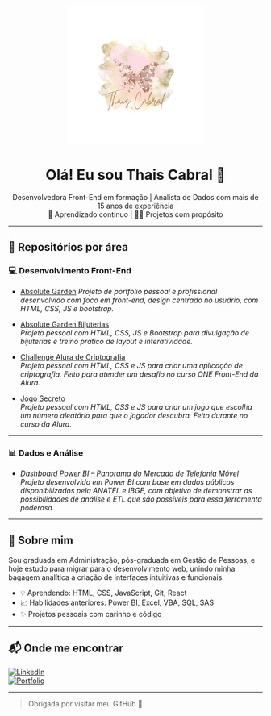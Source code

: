 <p align="center">
  <img src="/MeuLogo.png" width="275px" alt="Logo Thais Cabral">
</p>

<h1 align="center">Olá! Eu sou Thais Cabral 🦋</h1>

<p align="center">
Desenvolvedora Front-End em formação | Analista de Dados com mais de 15 anos de experiência<br>
🌱 Aprendizado contínuo | 👩‍💻 Projetos com propósito
</p>

---

## 🔷 Repositórios por área


### 💻 Desenvolvimento Front-End

- [Absolute Garden](https://github.com/Tucka-Cabral/Absolute_Garden)
  *Projeto de portfólio pessoal e profissional desenvolvido com foco em front-end, design centrado no usuário, com HTML, CSS, JS e bootstrap.*
  
- [Absolute Garden Bijuterias](https://github.com/Tucka-Cabral/AbsoluteGardenBijus)  
  *Projeto pessoal com HTML, CSS, JS e Bootstrap para divulgação de bijuterias e treino prático de layout e interatividade.*

- [Challenge Alura de Criptografia](https://github.com/Tucka-Cabral/Challenge-Criptografia)  
  *Projeto pessoal com HTML, CSS e JS para criar uma aplicação de criptografia. Feito para atender um desafio no curso ONE Front-End da Alura.*

- [Jogo Secreto](https://github.com/Tucka-Cabral/jogo-numero-secreto)  
  *Projeto pessoal com HTML, CSS e JS para criar um jogo que escolha um número aleatório para que o jogador descubra. Feito durante no curso da Alura.*
  
---

### 📊 Dados e Análise
- *[Dashboard Power BI – Panorama do Mercado de Telefonia Móvel](https://github.com/Tucka-Cabral/visao-geral-mercado-telecom)*  
  *Projeto desenvolvido em Power BI com base em dados públicos disponibilizados pela ANATEL e IBGE, com objetivo de demonstrar as possibilidades de análise e ETL que são possíveis para essa ferramenta poderosa.*

<!--
*(Aqui você pode listar projetos com Power BI, SQL, Excel VBA ou scripts de análise.)*
-->

---

## 🌟 Sobre mim

Sou graduada em Administração, pós-graduada em Gestão de Pessoas, e hoje estudo para migrar para o desenvolvimento web, unindo minha bagagem analítica à criação de interfaces intuitivas e funcionais.

- 💡 Aprendendo: HTML, CSS, JavaScript, Git, React
- 📈 Habilidades anteriores: Power BI, Excel, VBA, SQL, SAS
- ✨ Projetos pessoais com carinho e código

---

## 📬 Onde me encontrar

[![LinkedIn](https://img.shields.io/badge/-LinkedIn-blue?logo=linkedin)](https://www.linkedin.com/in/thais-cabral1)  
[![Portfolio](https://img.shields.io/badge/-Meu%20Portf%C3%B3lio-%23c47d9d)](https://tucka-cabral.github.io/Absolute_Garden/)

---

> Obrigada por visitar meu GitHub 💛

